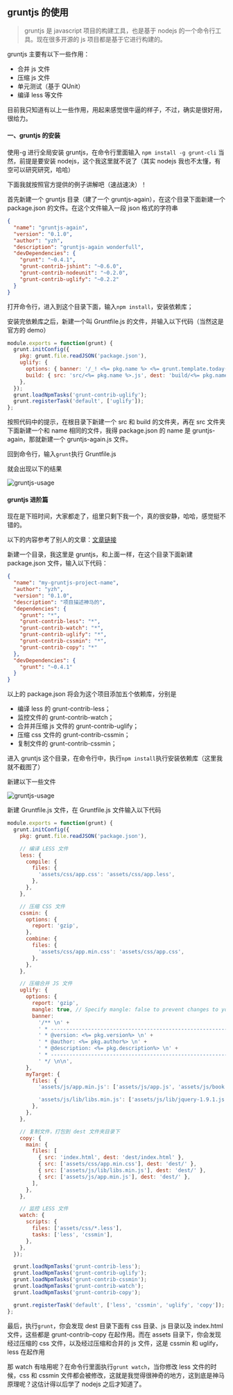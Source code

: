 <!--
date: 2013-08-16
title: gruntjs的使用
description: gruntjs 是 javascript 项目的构建工具，也是基于 nodejs 的一个命令行工具。现在很多开源的 js 项目都是基于它进行构建的。
-->

## gruntjs 的使用

> gruntjs 是 javascript 项目的构建工具，也是基于 nodejs 的一个命令行工具。现在很多开源的 js 项目都是基于它进行构建的。

gruntjs 主要有以下一些作用：

- 合并 js 文件
- 压缩 js 文件
- 单元测试（基于 QUnit）
- 编译 less 等文件

目前我只知道有以上一些作用，用起来感觉很牛逼的样子，不过，确实是很好用，很给力。

#### 一、gruntjs 的安装

使用-g 进行全局安装 gruntjs，在命令行里面输入 `npm install -g grunt-cli` 当然，前提是要安装 nodejs，这个我这里就不说了（其实 nodejs 我也不太懂，有空可以研究研究，哈哈）

下面我就按照官方提供的例子讲解吧（速战速决）！

首先新建一个 gruntjs 目录（建了一个 gruntjs-again），在这个目录下面新建一个 package.json 的文件。在这个文件输入一段 json 格式的字符串

```json
{
  "name": "gruntjs-again",
  "version": "0.1.0",
  "author": "yzh",
  "description": "gruntjs-again wonderfull",
  "devDependencies": {
    "grunt": "~0.4.1",
    "grunt-contrib-jshint": "~0.6.0",
    "grunt-contrib-nodeunit": "~0.2.0",
    "grunt-contrib-uglify": "~0.2.2"
  }
}
```

打开命令行，进入到这个目录下面，输入`npm install`，安装依赖库；

安装完依赖库之后，新建一个叫 Gruntfile.js 的文件，并输入以下代码（当然这是官方的 demo）

```javascript
module.exports = function(grunt) {
  grunt.initConfig({
    pkg: grunt.file.readJSON('package.json'),
    uglify: {
      options: { banner: '/_! <%= pkg.name %> <%= grunt.template.today("yyyy-mm-dd") %> _/\n' },
      build: { src: 'src/<%= pkg.name %>.js', dest: 'build/<%= pkg.name %>.min.js' },
    },
  });
  grunt.loadNpmTasks('grunt-contrib-uglify');
  grunt.registerTask('default', ['uglify']);
};
```

按照代码中的提示，在根目录下新建一个 src 和 build 的文件夹，再在 src 文件夹下面新建一个和 name 相同的文件，我得 package.json 的 name 是 gruntjs-again，那就新建一个 gruntjs-again.js 文件。

回到命令行，输入`grunt`执行 Gruntfile.js

就会出现以下的结果

![gruntjs-usage](/static/gruntjs-usage-1.png)

#### gruntjs 进阶篇

现在是下班时间，大家都走了，组里只剩下我一个，真的很安静，哈哈，感觉挺不错的。

以下的内容参考了别人的文章：[文章链接](http://www.cnblogs.com/zhepama/archive/2013/05/15/3080736.html)

新建一个目录，我这里是 gruntjs，和上面一样，在这个目录下面新建 package.json 文件，输入以下代码：

```json
{
  "name": "my-gruntjs-project-name",
  "author": "yzh",
  "version": "0.1.0",
  "description": "项目描述神马的",
  "dependencies": {
    "grunt": "*",
    "grunt-contrib-less": "*",
    "grunt-contrib-watch": "*",
    "grunt-contrib-uglify": "*",
    "grunt-contrib-cssmin": "*",
    "grunt-contrib-copy": "*"
  },
  "devDependencies": {
    "grunt": "~0.4.1"
  }
}
```

以上的 package.json 将会为这个项目添加五个依赖库，分别是

- 编译 less 的 grunt-contrib-less；
- 监控文件的 grunt-contrib-watch；
- 合并并压缩 js 文件的 grunt-contrib-uglify；
- 压缩 css 文件的 grunt-contrib-cssmin；
- 复制文件的 grunt-contrib-cssmin；

进入 gruntjs 这个目录，在命令行中，执行`npm install`执行安装依赖库（这里我就不截图了）

新建以下一些文件

![gruntjs-usage](/static/gruntjs-usage-2.png)

新建 Gruntfile.js 文件，在 Gruntfile.js 文件输入以下代码

```javascript
module.exports = function(grunt) {
  grunt.initConfig({
    pkg: grunt.file.readJSON('package.json'),

    // 编译 LESS 文件
    less: {
      compile: {
        files: {
          'assets/css/app.css': 'assets/css/app.less',
        },
      },
    },

    // 压缩 CSS 文件
    cssmin: {
      options: {
        report: 'gzip',
      },
      combine: {
        files: {
          'assets/css/app.min.css': 'assets/css/app.css',
        },
      },
    },

    // 压缩合并 JS 文件
    uglify: {
      options: {
        report: 'gzip',
        mangle: true, // Specify mangle: false to prevent changes to your variable and function names.
        banner:
          '/** \n' +
          ' * -------------------------------------------------------------\n' +
          ' * @version: <%= pkg.version%> \n' +
          ' * @author: <%= pkg.author%> \n' +
          ' * @description: <%= pkg.description%> \n' +
          ' * ------------------------------------------------------------- \n' +
          ' */ \n\n',
      },
      myTarget: {
        files: {
          'assets/js/app.min.js': ['assets/js/app.js', 'assets/js/book.js'],

          'assets/js/lib/libs.min.js': ['assets/js/lib/jquery-1.9.1.js', 'assets/js/lib/sizzle.js'],
        },
      },
    },

    // 复制文件，打包到 dest 文件夹目录下
    copy: {
      main: {
        files: [
          { src: 'index.html', dest: 'dest/index.html' },
          { src: ['assets/css/app.min.css'], dest: 'dest/' },
          { src: ['assets/js/lib/libs.min.js'], dest: 'dest/' },
          { src: ['assets/js/app.min.js'], dest: 'dest/' },
        ],
      },
    },

    // 监控 LESS 文件
    watch: {
      scripts: {
        files: ['assets/css/*.less'],
        tasks: ['less', 'cssmin'],
      },
    },
  });

  grunt.loadNpmTasks('grunt-contrib-less');
  grunt.loadNpmTasks('grunt-contrib-uglify');
  grunt.loadNpmTasks('grunt-contrib-cssmin');
  grunt.loadNpmTasks('grunt-contrib-watch');
  grunt.loadNpmTasks('grunt-contrib-copy');

  grunt.registerTask('default', ['less', 'cssmin', 'uglify', 'copy']);
};
```

最后，执行`grunt`，你会发现 dest 目录下面有 css 目录、js 目录以及 index.html 文件，这些都是 grunt-contrib-copy 在起作用。而在 assets 目录下，你会发现经过压缩的 css 文件，以及经过压缩和合并的 js 文件，这是 cssmin 和 uglify，less 在起作用

那 watch 有啥用呢？在命令行里面执行`grunt watch`，当你修改 less 文件的时候，css 和 cssmin 文件都会被修改，这就是我觉得很神奇的地方，这到底是神马原理呢？这估计得以后学了 nodejs 之后才知道了。
